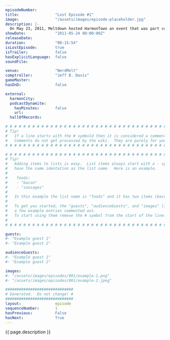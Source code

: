 ```yaml
---
episodeNumber:        
title:                "Lost Episode #1"
image:                "/assets/images/episode-placeholder.jpg"
description: |-
  On May 23, 2011, Meltdown hosted HarmonTown an event that was part comedy stand-up, part pre-beta podcast, and part first initiative on establishing a community on the Moon that starred head of state Dan Harmon creator of Community and also featuring Jeff Bryan Davis as City Comptroller (Harmon's right hand man), Rob Schrab as the Tweetmaster of Classic Tweets (for when Harmon starts to lose the audience), Mike Rock as the purveyor of sexual moments (to add some saucy flavor to the event), and Christen the JPL/NASA scientist who focuses on ionic space propulsion (adding a level of legitimacy and science to the night). The event featured hilarious anecdotes from Harmon's storied life, classic tweets, and singing and dancing. Here's some highlights from the first meeting!I Will Be Your Watermelon
showDate:             "2011-05-24 00:00:00Z"
releaseDate:          
duration:             "00:15:54"
isLostEpisode:        true
isTrailer:            false
hasExplicitLanguage:  false
soundFile:            

venue:                "NerdMelt"
comptroller:          "Jeff B. Davis"
gameMaster:           
hasDnD:               false

external:
  harmonCity:         
  podcastDynamite:
    hasMinutes:       false
    url:              
  hallOfRecords:      

# # # # # # # # # # # # # # # # # # # # # # # # # # # # # # # # # # # # # # # # # # # # #
# Tip!
#   If a line starts with the # symbold then it is considered a comment.
#   Comments do not get processed by the wiki.  They are purely for your information.
# # # # # # # # # # # # # # # # # # # # # # # # # # # # # # # # # # # # # # # # # # # # #

# # # # # # # # # # # # # # # # # # # # # # # # # # # # # # # # # # # # # # # # # # # # #
# Tip!
#   Adding items to lists is easy.  List items always start with a - symbol and have
#   have the same identation as the list name.  Here is an example.
#
#    foods:
#    - "bacon"
#    - "sausages"
#
#   In this example the list name is "foods" and it has two items (bacon, and sausages).
#
#   To get you started, the "guests", "audienceGuests", and "images" lists below have
#   a few example entries commented out.
#   To start using them remove the # symbol from the start of the line.
#
# # # # # # # # # # # # # # # # # # # # # # # # # # # # # # # # # # # # # # # # # # # # #

guests:
#- "Example guest 1"
#- "Example guest 2"

audienceGuests:
#- "Example guest 1"
#- "Example guest 2"

images:
#- "/assets/images/episodes/001/example-1.png"
#- "/assets/images/episodes/001/example-2.jpeg"

##############################
# Generated.  Do not change! #
##############################
layout:               episode
sequenceNumber:       1
hasPrevious:          False
hasNext:              True
---
```


<!-- The episode description will be rendered here -->
{{ page.description }}

<!-- Add your content BELOW here -->
<!-- vvvvvvvvvvvvvvvvvvvvvvvvvvv -->




<!-- ^^^^^^^^^^^^^^^^^^^^^^^^^^^ -->
<!-- Add your content ABOVE here -->

<!-- The episode gallery will be rendered here -->